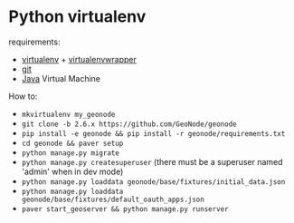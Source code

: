# Python virtualenv

requirements:
* [virtualenv](https://github.com/pypa/virtualenv) + [virtualenvwrapper](https://bitbucket.org/virtualenvwrapper/virtualenvwrapper/)
* [git](https://git-scm.com/)
* [Java](https://www.java.com/en/) Virtual Machine

How to:
* `mkvirtualenv my_geonode`
* `git clone -b 2.6.x https://github.com/GeoNode/geonode`
* `pip install -e geonode && pip install -r geonode/requirements.txt`
* `cd geonode && paver setup`
* `python manage.py migrate`
* `python manage.py createsuperuser` (there must be a superuser named 'admin' when in dev mode)
* `python manage.py loaddata geonode/base/fixtures/initial_data.json`
* `python manage.py loaddata geonode/base/fixtures/default_oauth_apps.json`
* `paver start_geoserver && python manage.py runserver`
